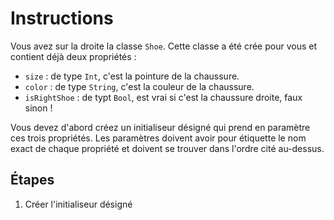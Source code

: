 # Instructions

Vous avez sur la droite la classe `Shoe`. Cette classe a été crée pour vous et contient déjà deux propriétés :

- `size` : de type `Int`, c'est la pointure de la chaussure.
- `color` : de type `String`, c'est la couleur de la chaussure.
- `isRightShoe` : de typt `Bool`, est vrai si c'est la chaussure droite, faux sinon !


Vous devez d'abord créez un initialiseur désigné qui prend en paramètre ces trois propriétés. Les paramètres doivent avoir pour étiquette le nom exact de chaque propriété et doivent se trouver dans l'ordre cité au-dessus.

## Étapes

1. Créer l'initialiseur désigné
